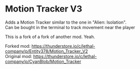 # Motion Tracker V3
Adds a Motion Tracker similar to the one in "Alien: Isolation".\
Can be bought in the terminal to track movement near the player

This is a fork of a fork of another mod. Yeah.

Forked mod: https://thunderstore.io/c/lethal-company/p/Entity378/Motion_Tracker_V2 \
Original mod: https://thunderstore.io/c/lethal-company/p/CyanBlob/Motion_Tracker
